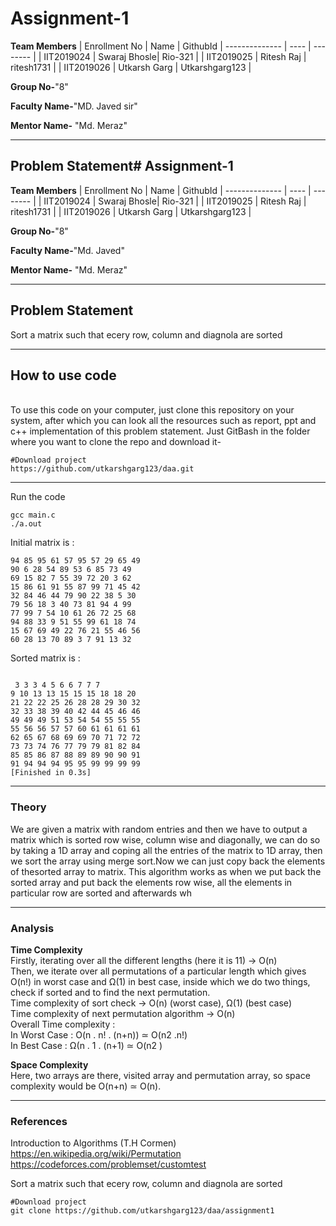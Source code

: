 # Assignment-1

**Team Members**
|  Enrollment No |   Name         | GithubId        |
 --------------  |   ----         | --------        |
|    IIT2019024  |   Swaraj Bhosle| Rio-321         |
|    IIT2019025  |   Ritesh Raj   | ritesh1731      | 
|    IIT2019026  |   Utkarsh Garg | Utkarshgarg123  |

**Group No-**"8"

**Faculty Name-**"MD. Javed sir"

**Mentor Name-** "Md. Meraz"

---
## Problem Statement# Assignment-1

**Team Members**
|  Enrollment No |   Name         | GithubId        |
 --------------  |   ----         | --------        |
|    IIT2019024  |   Swaraj Bhosle| Rio-321         |
|    IIT2019025  |   Ritesh Raj   | ritesh1731      | 
|    IIT2019026  |   Utkarsh Garg | Utkarshgarg123  |

**Group No-**"8"

**Faculty Name-**"Md. Javed"

**Mentor Name-** "Md. Meraz"

---
## Problem Statement
Sort a matrix such that ecery row, column and diagnola are sorted

---
## How to use code
<br> To use this code on your computer, just clone this repository on your system, after which you can look all the resources such as report, ppt and c++ implementation of this problem statement. Just GitBash in the folder where you want to clone the repo and download it-
```
#Download project
https://github.com/utkarshgarg123/daa.git

```

---

Run the code
```
gcc main.c
./a.out
```

Initial matrix is : 
```
94 85 95 61 57 95 57 29 65 49 
90 6 28 54 89 53 6 85 73 49 
69 15 82 7 55 39 72 20 3 62 
15 86 61 91 55 87 99 71 45 42 
32 84 46 44 79 90 22 38 5 30 
79 56 18 3 40 73 81 94 4 99 
77 99 7 54 10 61 26 72 25 68 
94 88 33 9 51 55 99 61 18 74 
15 67 69 49 22 76 21 55 46 56 
60 28 13 70 89 3 7 91 13 32 
```
Sorted matrix is : 
```

 3 3 3 4 5 6 6 7 7 7 
9 10 13 13 15 15 15 18 18 20 
21 22 22 25 26 28 28 29 30 32 
32 33 38 39 40 42 44 45 46 46 
49 49 49 51 53 54 54 55 55 55 
55 56 56 57 57 60 61 61 61 61 
62 65 67 68 69 69 70 71 72 72 
73 73 74 76 77 79 79 81 82 84 
85 85 86 87 88 89 89 90 90 91 
91 94 94 94 95 95 99 99 99 99 
[Finished in 0.3s] 

```
---




### Theory
We are given a matrix with random entries and then we have to output a matrix which is sorted
row wise, column wise and diagonally, we can do so by taking a 1D array and coping all the entries of the matrix to 1D array, then we sort the array
using merge sort.Now we can just copy back the elements of thesorted array to matrix. This algorithm works as when we put back the sorted array and put back
the elements row wise, all the elements in particular row are sorted and afterwards wh


---

### Analysis

**Time Complexity**
<br>
Firstly, iterating over all the different lengths (here it is 11) -> O(n)<br>
Then, we iterate over all permutations of a particular length which gives O(n!) in worst case and Ω(1) in best case, inside which we do two things, check if sorted and to find the next permutation.<br>
Time complexity of sort check -> O(n) (worst case), Ω(1) (best case)<br>
Time complexity of next permutation algorithm -> O(n)<br>
Overall Time complexity :   
In Worst Case : O(n . n! . (n+n)) ≃ O(n2 .n!)
<br>In Best Case : Ω(n . 1 . (n+1) ≃ O(n2 )


**Space Complexity**
<br>Here, two arrays are there, visited array and permutation array, so space complexity would be O(n+n) ≃ O(n).


---

### References

Introduction to Algorithms (T.H Cormen)<br>
https://en.wikipedia.org/wiki/Permutation<br>
https://codeforces.com/problemset/customtest

Sort a matrix such that ecery row, column and diagnola are sorted


```
#Download project
git clone https://github.com/utkarshgarg123/daa/assignment1
```
